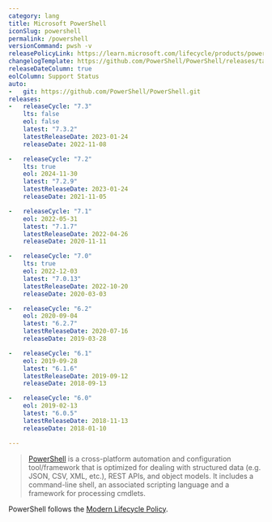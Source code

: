 ```yaml
---
category: lang
title: Microsoft PowerShell
iconSlug: powershell
permalink: /powershell
versionCommand: pwsh -v
releasePolicyLink: https://learn.microsoft.com/lifecycle/products/powershell
changelogTemplate: https://github.com/PowerShell/PowerShell/releases/tag/v__LATEST__
releaseDateColumn: true
eolColumn: Support Status
auto:
-   git: https://github.com/PowerShell/PowerShell.git
releases:
-   releaseCycle: "7.3"
    lts: false
    eol: false
    latest: "7.3.2"
    latestReleaseDate: 2023-01-24
    releaseDate: 2022-11-08

-   releaseCycle: "7.2"
    lts: true
    eol: 2024-11-30
    latest: "7.2.9"
    latestReleaseDate: 2023-01-24
    releaseDate: 2021-11-05

-   releaseCycle: "7.1"
    eol: 2022-05-31
    latest: "7.1.7"
    latestReleaseDate: 2022-04-26
    releaseDate: 2020-11-11

-   releaseCycle: "7.0"
    lts: true
    eol: 2022-12-03
    latest: "7.0.13"
    latestReleaseDate: 2022-10-20
    releaseDate: 2020-03-03

-   releaseCycle: "6.2"
    eol: 2020-09-04
    latest: "6.2.7"
    latestReleaseDate: 2020-07-16
    releaseDate: 2019-03-28

-   releaseCycle: "6.1"
    eol: 2019-09-28
    latest: "6.1.6"
    latestReleaseDate: 2019-09-12
    releaseDate: 2018-09-13

-   releaseCycle: "6.0"
    eol: 2019-02-13
    latest: "6.0.5"
    latestReleaseDate: 2018-11-13
    releaseDate: 2018-01-10

---
```


> [PowerShell](https://aka.ms/powershell)  is a cross-platform automation and configuration tool/framework that is optimized for dealing with structured data (e.g. JSON, CSV, XML, etc.), REST APIs, and object models. It includes a command-line shell, an associated scripting language and a framework for processing cmdlets.

PowerShell follows the [Modern Lifecycle Policy](https://learn.microsoft.com/powershell/scripting/install/PowerShell-Support-Lifecycle).
